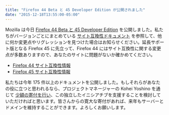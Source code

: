 ```yaml
---
title: "Firefox 44 Beta と 45 Developer Edition が公開されました"
date: "2015-12-18T13:55:00-05:00"
---
```

Mozilla は今日 [Firefox 44 Beta と 45 Developer Edition](https://www.mozilla.org/firefox/channel/) を公開しました。私たちがバージョンごとにまとめている [サイト互換性ドキュメント](https://www.fxsitecompat.dev/ja/docs/) を参照して、他に何か変更点やリグレッションを見つけた場合はお知らせください。延長サポート版となる Firefox 45 に先立って、Firefox 44 にはサイト互換性に関する変更点が多数ありますので、あなたのサイトに問題がないか確かめてください。

* [Firefox 44 サイト互換性情報](https://www.fxsitecompat.dev/ja/versions/44/)
* [Firefox 45 サイト互換性情報](https://www.fxsitecompat.dev/ja/versions/45/)

私たちは今年 175 件以上のドキュメントを公開しました。もしそれらがあなたの役に立つと思われるなら、プロジェクトマネージャーの Kohei Yoshino を通じて [少額の寄付を行い](https://www.paypal.me/kohei/3)、この独立したイニシアチブを支援することを検討していただければと思います。皆さんからの寛大な寄付があれば、来年もサーバーとドメインを維持することができます。よろしくお願いします。
